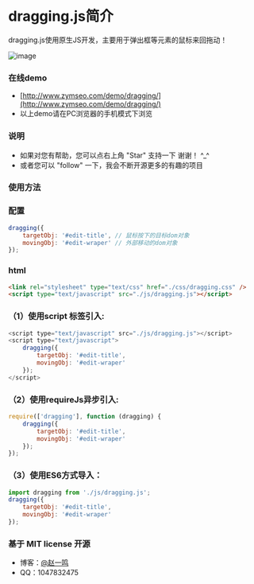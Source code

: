 # dragging.js简介
dragging.js使用原生JS开发，主要用于弹出框等元素的鼠标来回拖动！

![image](https://github.com/zymseo/dragging/blob/master/images/dragging.png)

### 在线demo
- [http://www.zymseo.com/demo/dragging/](http://www.zymseo.com/demo/dragging/)
- 以上demo请在PC浏览器的手机模式下浏览

### 说明 
- 如果对您有帮助，您可以点右上角 "Star" 支持一下 谢谢！ ^_^
- 或者您可以 "follow" 一下，我会不断开源更多的有趣的项目

### 使用方法

### 配置
``` javascript
dragging({
	targetObj: '#edit-title', // 鼠标按下的目标dom对象
	movingObj: '#edit-wraper' // 外部移动的dom对象
});
```

### html

``` html
<link rel="stylesheet" type="text/css" href="./css/dragging.css" />
<script type="text/javascript" src="./js/dragging.js"></script>
```

### （1）使用script 标签引入:

``` javascript
<script type="text/javascript" src="./js/dragging.js"></script>
<script type="text/javascript">
	dragging({
		targetObj: '#edit-title',
		movingObj: '#edit-wraper'
	});
</script>
```
### （2）使用requireJs异步引入:
``` javascript
require(['dragging'], function (dragging) {
	dragging({
		targetObj: '#edit-title',
		movingObj: '#edit-wraper'
	});
});
```
### （3）使用ES6方式导入：
``` javascript
import dragging from './js/dragging.js';
dragging({
	targetObj: '#edit-title',
	movingObj: '#edit-wraper'
});
```
### 基于 MIT license 开源
- 博客：[@赵一鸣](http://www.zymseo.com)
- QQ：1047832475
